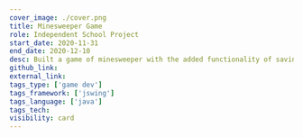 ```yaml
---
cover_image: ./cover.png
title: Minesweeper Game
role: Independent School Project
start_date: 2020-11-31
end_date: 2020-12-10
desc: Built a game of minesweeper with the added functionality of saving game state.
github_link: 
external_link: 
tags_type: ['game dev']
tags_framework: ['jswing']
tags_language: ['java']
tags_tech: 
visibility: card
---
```

